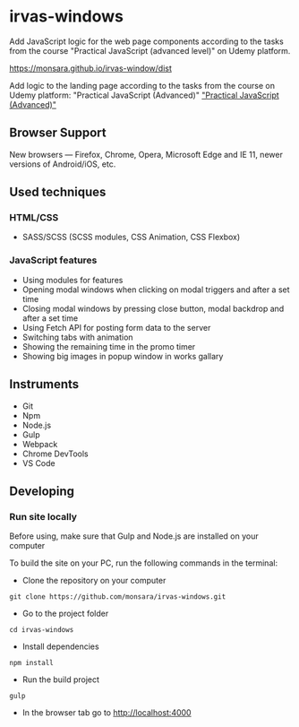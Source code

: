 # irvas-windows
Add JavaScript logic for the web page components according to the tasks from the course "Practical JavaScript (advanced level)" on Udemy platform.

https://monsara.github.io/irvas-window/dist

Add logic to the landing page according to the tasks from the course
on Udemy platform: "Practical JavaScript (Advanced)"
["Practical JavaScript (Advanced)"](https://www.udemy.com/course/javascript_practice/)

## Browser Support

New browsers — Firefox, Chrome, Opera, Microsoft Edge and IE 11, newer versions
of Android/iOS, etc.

## Used techniques

### HTML/CSS

- SASS/SCSS (SCSS modules, CSS Animation, CSS Flexbox)

### JavaScript features

- Using modules for features
- Opening modal windows when clicking on modal triggers and after a set time
- Сlosing modal windows by pressing close button, modal backdrop and after a set time
- Using Fetch API for posting form data to the server
- Switching tabs with animation
- Showing the remaining time in the promo timer
- Showing big images in popup window in works gallary

## Instruments

- Git
- Npm
- Node.js
- Gulp
- Webpack
- Chrome DevTools
- VS Code

## Developing

### Run site locally

Before using, make sure that Gulp and Node.js are installed
on your computer

To build the site on your PC, run the following commands in the terminal:

- Clone the repository on your computer

```shell
git clone https://github.com/monsara/irvas-windows.git
```

- Go to the project folder

```shell
cd irvas-windows
```

- Install dependencies

```shell
npm install
```

- Run the build project

```shell
gulp
```

- In the browser tab go to [http://localhost:4000](http://localhost:4000)

